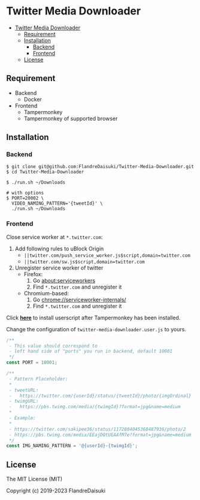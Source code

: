 # Twitter Media Downloader

- [Twitter Media Downloader](#twitter-media-downloader)
  - [Requirement](#requirement)
  - [Installation](#installation)
    - [Backend](#backend)
    - [Frontend](#frontend)
  - [License](#license)

## Requirement

- Backend
  - Docker
- Frontend
  - Tampermonkey
  - Tampermonkey of supported browser

## Installation

### Backend

```shell
$ git clone git@github.com:FlandreDaisuki/Twitter-Media-Downloader.git
$ cd Twitter-Media-Downloader

$ ./run.sh ~/Downloads

# with options
$ PORT=20002 \
  VIDEO_NAMING_PATTERN='{tweetId}' \
  ./run.sh ~/Downloads
```

### Frontend

Close service worker at `*.twitter.com`:

1. Add following rules to uBlock Origin
   - `||twitter.com/push_service_worker.js$script,domain=twitter.com`
   - `||twitter.com/sw.js$script,domain=twitter.com`
2. Unregister service worker of twitter
   - Firefox:
      1. Go [about:serviceworkers](about:serviceworkers)
      2. Find `*.twitter.com` and unregister it
   - Chromium-based:
      1. Go [chrome://serviceworker-internals/](chrome://serviceworker-internals/)
      2. Find `*.twitter.com` and unregister it

Click [**here**](https://github.com/FlandreDaisuki/Twitter-Media-Downloader/raw/master/twitter-media-downloader.user.js) to install userscript after Tampermonkey has been installed.

Change the configuration of `twitter-media-downloader.user.js` to yours.

```javascript
/**
 - This value should correspond to
 - left hand side of "ports" you run in backend, default 10001
 */
const PORT = 10001;

/**
 - Pattern Placeholder:
 *
 - tweetURL:
 -   https://twitter.com/{userId}/status/{tweetId}/photo/{imgOrdinal}
 - twimgURL:
 -   https://pbs.twimg.com/media/{twimgId}?format=jpg&name=medium
 *
 - Example:
 *
 - https://twitter.com/sakipee36/status/1172804045368487936/photo/2
 - https://pbs.twimg.com/media/EEajDOtUEAAfM7e?format=jpg&name=medium
 */
const IMG_NAMING_PATTERN = '@{userId}-{twimgId}';
```

## License

The MIT License (MIT)

Copyright (c) 2019-2023 FlandreDaisuki

